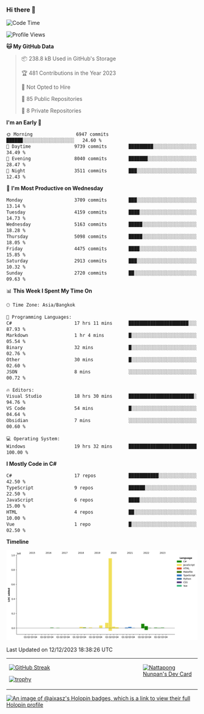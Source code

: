 ### Hi there 👋

<!--START_SECTION:waka-->
![Code Time](http://img.shields.io/badge/Code%20Time-1%2C312%20hrs%2016%20mins-blue)

![Profile Views](http://img.shields.io/badge/Profile%20Views-0-blue)

**🐱 My GitHub Data** 

> 📦 238.8 kB Used in GitHub's Storage 
 > 
> 🏆 481 Contributions in the Year 2023
 > 
> 🚫 Not Opted to Hire
 > 
> 📜 85 Public Repositories 
 > 
> 🔑 8 Private Repositories 
 > 
**I'm an Early 🐤** 

```text
🌞 Morning                6947 commits        ██████░░░░░░░░░░░░░░░░░░░   24.60 % 
🌆 Daytime                9739 commits        █████████░░░░░░░░░░░░░░░░   34.49 % 
🌃 Evening                8040 commits        ███████░░░░░░░░░░░░░░░░░░   28.47 % 
🌙 Night                  3511 commits        ███░░░░░░░░░░░░░░░░░░░░░░   12.43 % 
```
📅 **I'm Most Productive on Wednesday** 

```text
Monday                   3709 commits        ███░░░░░░░░░░░░░░░░░░░░░░   13.14 % 
Tuesday                  4159 commits        ████░░░░░░░░░░░░░░░░░░░░░   14.73 % 
Wednesday                5163 commits        █████░░░░░░░░░░░░░░░░░░░░   18.28 % 
Thursday                 5098 commits        █████░░░░░░░░░░░░░░░░░░░░   18.05 % 
Friday                   4475 commits        ████░░░░░░░░░░░░░░░░░░░░░   15.85 % 
Saturday                 2913 commits        ███░░░░░░░░░░░░░░░░░░░░░░   10.32 % 
Sunday                   2720 commits        ██░░░░░░░░░░░░░░░░░░░░░░░   09.63 % 
```


📊 **This Week I Spent My Time On** 

```text
🕑︎ Time Zone: Asia/Bangkok

💬 Programming Languages: 
C#                       17 hrs 11 mins      ██████████████████████░░░   87.93 % 
Markdown                 1 hr 4 mins         █░░░░░░░░░░░░░░░░░░░░░░░░   05.54 % 
Binary                   32 mins             █░░░░░░░░░░░░░░░░░░░░░░░░   02.76 % 
Other                    30 mins             █░░░░░░░░░░░░░░░░░░░░░░░░   02.60 % 
JSON                     8 mins              ░░░░░░░░░░░░░░░░░░░░░░░░░   00.72 % 

🔥 Editors: 
Visual Studio            18 hrs 30 mins      ████████████████████████░   94.76 % 
VS Code                  54 mins             █░░░░░░░░░░░░░░░░░░░░░░░░   04.64 % 
Obsidian                 7 mins              ░░░░░░░░░░░░░░░░░░░░░░░░░   00.60 % 

💻 Operating System: 
Windows                  19 hrs 32 mins      █████████████████████████   100.00 % 
```

**I Mostly Code in C#** 

```text
C#                       17 repos            ███████████░░░░░░░░░░░░░░   42.50 % 
TypeScript               9 repos             ██████░░░░░░░░░░░░░░░░░░░   22.50 % 
JavaScript               6 repos             ████░░░░░░░░░░░░░░░░░░░░░   15.00 % 
HTML                     4 repos             ██░░░░░░░░░░░░░░░░░░░░░░░   10.00 % 
Vue                      1 repo              █░░░░░░░░░░░░░░░░░░░░░░░░   02.50 % 
```



**Timeline**

![Lines of Code chart](https://raw.githubusercontent.com/aixasz/aixasz/main/assets/bar_graph.png)


 Last Updated on 12/12/2023 18:38:26 UTC
<!--END_SECTION:waka-->

<table>
<tr>
<td width="70%" valign="top">
 
 [![GitHub Streak](http://github-readme-streak-stats.herokuapp.com?user=aixasz&theme=github-dark&hide_border=true&date_format=%5BY%20%5DM%20j)](https://git.io/streak-stats)

 [![trophy](https://github-profile-trophy.vercel.app/?username=aixasz&theme=onedark)](https://github.com/ryo-ma/github-profile-trophy)
 </td>
<td width="30%" valign="top">
 
<a href="https://app.daily.dev/aixasz"><img src="https://api.daily.dev/devcards/403207936e6547c9a85ea449e9f3abe8.png?r=re8" alt="Nattapong Nunpan's Dev Card"/></a>

 </td>
</tr>
</table>

[![An image of @aixasz's Holopin badges, which is a link to view their full Holopin profile](https://holopin.me/aixasz)](https://holopin.io/@aixasz)
 
